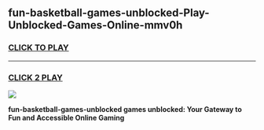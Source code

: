
## fun-basketball-games-unblocked-Play-Unblocked-Games-Online-mmv0h
<h3>
<a href="https://premium76.site?title=fun-basketball-games-unblocked&ref=25A">CLICK TO PLAY</a></h3>
<hr>

<h3>
<a href="https://premium76.site?title=fun-basketball-games-unblocked&ref=25A">CLICK 2 PLAY</a>
  
</h3>

<a href="https://premium76.site?title=fun-basketball-games-unblocked&ref=25A"><img src="https://clearcache.store/games.png"></a>


**fun-basketball-games-unblocked games unblocked: Your Gateway to Fun and Accessible Online Gaming**
